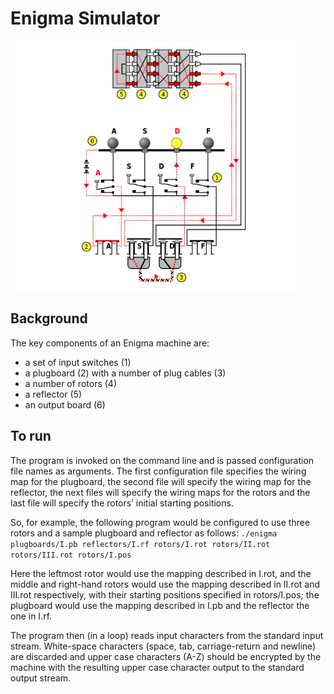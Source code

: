 # Enigma Simulator

<img src="images/diagram.png" height="400">

## Background
The key components of an Enigma machine are:
- a set of input switches (1)
- a plugboard (2) with a number of plug cables (3)
- a number of rotors (4)
- a reflector (5)
- an output board (6)

## To run
The program is invoked on the command line and is passed configuration file names as arguments. The first configuration file specifies the wiring map for the plugboard, the second file will specify the wiring map for the reflector, the next files will specify the wiring maps for the rotors and the last file will specify the rotors’ initial starting positions.

So, for example, the following program would be configured to use three rotors and a sample plugboard and reflector as follows:
`./enigma plugboards/I.pb reflectors/I.rf rotors/I.rot rotors/II.rot rotors/III.rot rotors/I.pos`

Here the leftmost rotor would use the mapping described in I.rot, and the middle and right-hand rotors would use the mapping described in II.rot and III.rot respectively, with their starting positions specified in rotors/I.pos; the plugboard would use the mapping described in I.pb and the reflector the one in I.rf.

The program then (in a loop) reads input characters from the standard input stream. White-space characters (space, tab, carriage-return and newline) are discarded and upper case characters (A-Z) should be encrypted by the machine with the resulting upper case character output to the standard output stream. 
